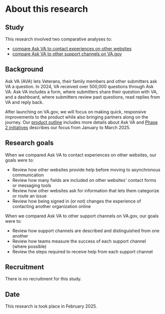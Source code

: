 # About this research

## Study
This research involved two comparative analyses to:
- [compare Ask VA to contact experiences on other websites](https://github.com/department-of-veterans-affairs/va.gov-team/blob/master/products/ask-va/design/User%20research/02-2025%20Comparative%20analysis/Compare%20Ask%20VA%20to%20contact%20experiences%20on%20other%20websites.md)
- [compare Ask VA to other support channels on VA.gov](https://github.com/department-of-veterans-affairs/va.gov-team/blob/master/products/ask-va/design/User%20research/02-2025%20Comparative%20analysis/Compare%20Ask%20VA%20to%20other%20support%20channels%20on%20VA.gov.md)

## Background
Ask VA (AVA) lets Veterans, their family members and other submitters ask VA a question. In 2024, VA received over 500,000 questions through Ask VA. Ask VA includes a form, where submitters share their question with VA, and a dashboard, where submitters review past questions, read replies from VA and reply back.

After launching on VA.gov, we will focus on making quick, responsive improvements to the product while also bringing partners along on the journey. Our [product outline](https://github.com/department-of-veterans-affairs/va.gov-team/blob/master/products/ask-va/product/Product%20outline.md) includes more details about Ask VA and [Phase 2 initiatives](https://github.com/department-of-veterans-affairs/va.gov-team/blob/master/products/ask-va/product/Phase%202%3A%20Initiatives.md) describes our focus from January to March 2025.

## Research goals

When we compared Ask VA to contact experiences on other websites, our goals were to:
* Review how other websites provide help before moving to asynchronous communication
* Review how many fields are included on other websites' contact forms or messaging tools
* Review how other websites ask for information that lets them categorize or route an issue
* Review how being signed in (or not) changes the experience of contacting another organization online

When we compared Ask VA to other support channels on VA.gov, our goals were to:
* Review how support channels are described and distinguished from one another
* Review how teams measure the success of each support channel (where possible)
* Review the steps required to receive help from each support channel

## Recruitment
There is no recruitment for this study.

## Date
This research is took place in February 2025.
